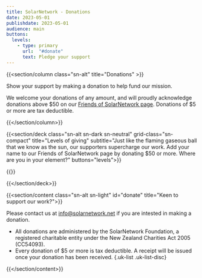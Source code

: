 ```yaml
---
title: SolarNetwork - Donations
date: 2023-05-01
publishdate: 2023-05-01
audience: main
buttons:
  levels:
    - type: primary
      url:  "#donate"
      text: Pledge your support
---
```

{{<section/column class="sn-alt" title="Donations" >}}

Show your support by making a donation to help fund our mission.

 We welcome your donations of any amount, and will proudly acknowledge donations above $50 on our
 [Friends of SolarNetwork page](#todo). Donations of $5 or more are tax deductible.

{{</section/column>}}

{{<section/deck class="sn-alt sn-dark sn-neutral" grid-class="sn-compact"
  title="Levels of giving"
  subtitle="Just like the flaming gaseous ball that we know as the sun, our supporters supercharge our work. Add your name to our Friends of SolarNetwork page by donating $50 or more. Where are you in your element?"
  buttons="levels">}}

  {{<text-logos data="donations" key="levels" >}}

{{</section/deck>}}

{{<section/content class="sn-alt sn-light" id="donate" title="Keen to support our work?">}}

Please contact us at info@solarnetwork.net if you are intested in making a donation.

* All donations are administered by the SolarNetwork Foundation, a registered charitable entity under the New Zealand Charities Act 2005 (CC54093).
* Every donation of $5 or more is tax deductible. A receipt will be issued once your donation has been received.
{.uk-list .uk-list-disc}

{{</section/content>}}
